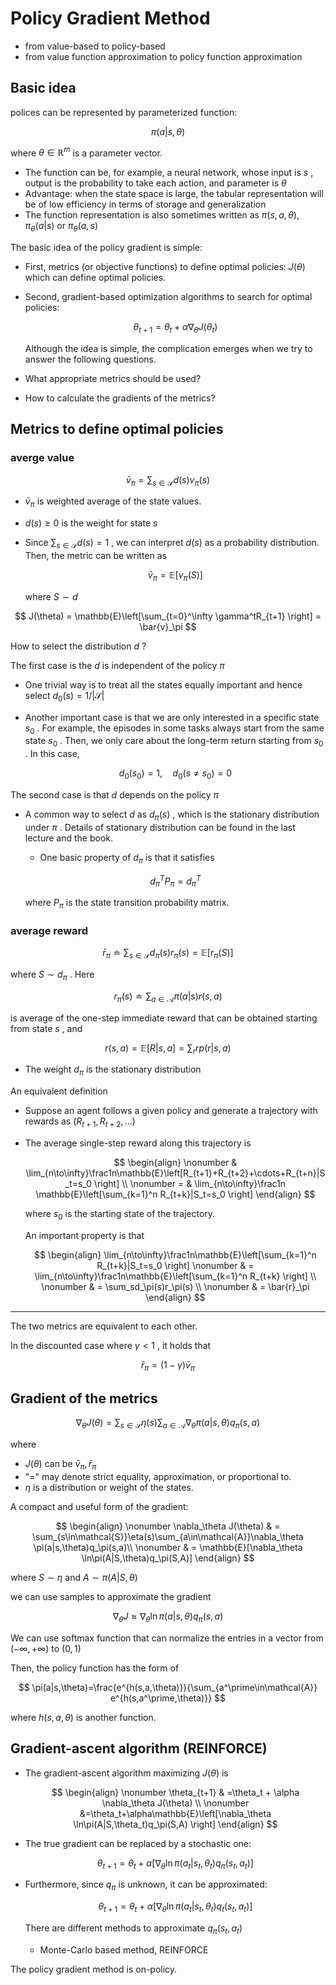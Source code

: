 # Policy Gradient Method

* from value-based to policy-based
* from value function approximation to policy function approximation

## Basic idea

polices can be represented by parameterized function:

$$
\pi(a|s,\theta)
$$

where $\theta\in\mathbb{R}^m$ is a parameter vector.

* The function can be, for example, a neural network, whose input is $s$ , output is the probability to take each action, and parameter is $\theta$
* Advantage: when the state space is large, the tabular representation will be of low efficiency in terms of storage and generalization
* The function representation is also sometimes written as $\pi(s,a,\theta),\pi_\theta(a|s)$ or $\pi_\theta(a,s)$

The basic idea of the policy gradient is simple:

* First, metrics (or objective functions) to define optimal policies: $J(\theta)$ which can define optimal policies.
* Second, gradient-based optimization algorithms to search for optimal policies:

  $$
  \theta_{t+1}=\theta_t + \alpha\nabla_\theta J(\theta_t)
  $$

  Although the idea is simple, the complication emerges when we try to answer the following questions.

* What appropriate metrics should be used?
* How to calculate the gradients of the metrics?

## Metrics to define optimal policies

### averge value

$$
\bar{v}_\pi = \sum_{s\in\mathcal{S}}d(s)v_\pi(s)
$$

* $\bar{v}_\pi$ is weighted average of the state values.
* $d(s)\ge 0$ is the weight for state $s$
* Since $\sum_{s\in\mathcal{S}}d(s)=1$ , we can interpret $d(s)$ as a probability distribution. Then, the metric can be written as

  $$
  \bar{v}_\pi = \mathbb{E}[v_\pi(S)]
  $$

  where $S\sim d$

$$
J(\theta) = \mathbb{E}\left[\sum_{t=0}^\infty \gamma^tR_{t+1} \right] = \bar{v}_\pi
$$

How to select the distribution $d$ ?

The first case is the $d$ is independent of the policy $\pi$

* One trivial way is to treat all the states equally important and hence select $d_0(s) = 1/|\mathcal{S}|$
* Another important case is that we are only interested in a specific state $s_0$ . For example, the episodes in some tasks always start from the same state $s_0$ . Then, we only care about the long-term return starting from $s_0$ . In this case,

  $$
  d_0(s_0)=1,\quad d_0(s\ne s_0)=0
  $$

The second case is that $d$ depends on the policy $\pi$

* A common way to select $d$ as $d_\pi(s)$ , which is the stationary distribution under $\pi$ . Details of stationary distribution can be found in the last lecture and the book.
  * One basic property of $d_\pi$ is that it satisfies

  $$
  d_\pi^T P_\pi = d_\pi^T
  $$

  where $P_\pi$ is the state transition probability matrix.

### average reward

$$
\bar{r}_\pi \doteq \sum_{s\in\mathcal{S}}d_\pi(s)r_\pi(s)=\mathbb{E}[r_\pi(S)]
$$

where $S\sim d_\pi$ . Here

$$
r_\pi(s) \doteq \sum_{a\in\mathcal{A}}\pi(a|s)r(s,a)
$$

is average of the one-step immediate reward that can be obtained starting from state $s$ , and

$$
r(s,a)=\mathbb{E}[R|s,a]=\sum_r rp(r|s,a)
$$

* The weight $d_\pi$ is the stationary distribution

An equivalent definition

* Suppose an agent follows a given policy and generate a trajectory with rewards as $(R_{t+1}, R_{t+2},\dots)$
* The average single-step reward along this trajectory is

  $$
  \begin{align}
  \nonumber & \lim_{n\to\infty}\frac1n\mathbb{E}\left[R_{t+1}+R_{t+2}+\cdots+R_{t+n}|S_t=s_0 \right] \\
  \nonumber = & \lim_{n\to\infty}\frac1n \mathbb{E}\left[\sum_{k=1}^n R_{t+k}|S_t=s_0 \right]
  \end{align}
  $$

  where $s_0$ is the starting state of the trajectory.

  An important property is that

  $$
  \begin{align}
  \lim_{n\to\infty}\frac1n\mathbb{E}\left[\sum_{k=1}^n R_{t+k}|S_t=s_0 \right]
  \nonumber & = \lim_{n\to\infty}\frac1n\mathbb{E}\left[\sum_{k=1}^n R_{t+k} \right] \\
  \nonumber & = \sum_sd_\pi(s)r_\pi(s) \\
  \nonumber & = \bar{r}_\pi
  \end{align}
  $$

---

The two metrics are equivalent to each other.

In the discounted case where $\gamma < 1$ , it holds that

$$
\bar{r}_\pi = (1-\gamma)\bar{v}_\pi
$$

## Gradient of the metrics

$$
\nabla_\theta J(\theta) = \sum_{s\in\mathcal{S}}\eta(s)\sum_{a\in\mathcal{A}}\nabla_\theta \pi(a|s,\theta)q_\pi(s,a)
$$

where

* $J(\theta)$ can be $\bar{v}_\pi,\bar{r}_\pi$
* "=" may denote strict equality, approximation, or proportional to.
* $\eta$ is a distribution or weight of the states.

A compact and useful form of the gradient:

$$
\begin{align}
\nonumber \nabla_\theta J(\theta) & = \sum_{s\in\mathcal{S}}\eta(s)\sum_{a\in\mathcal{A}}\nabla_\theta \pi(a|s,\theta)q_\pi(s,a)\\
\nonumber & = \mathbb{E}[\nabla_\theta \ln\pi(A|S,\theta)q_\pi(S,A)]
\end{align}
$$

where $S\sim\eta$ and $A\sim\pi(A|S,\theta)$

we can use samples to approximate the gradient

$$
\nabla_\theta J\approx \nabla_\theta \ln \pi(a|s,\theta)q_\pi(s,a)
$$

We can use softmax function that can normalize the entries in a vector from $(-\infty, +\infty)$ to $(0,1)$

Then, the policy function has the form of

$$
\pi(a|s,\theta)=\frac{e^{h(s,a,\theta)}}{\sum_{a^\prime\in\mathcal{A}} e^{h(s,a^\prime,\theta)}}
$$

where $h(s,a,\theta)$ is another function.

## Gradient-ascent algorithm (REINFORCE)

* The gradient-ascent algorithm maximizing $J(\theta)$ is

  $$
  \begin{align}
  \nonumber \theta_{t+1} & =\theta_t + \alpha \nabla_\theta J(\theta) \\
  \nonumber &=\theta_t+\alpha\mathbb{E}\left[\nabla_\theta \ln\pi(A|S,\theta_t)q_\pi(S,A) \right]
  \end{align}
  $$

* The true gradient can be replaced by a stochastic one:

  $$
  \theta_{t+1}=\theta_t+\alpha\left[\nabla_\theta \ln\pi(a_t|s_t,\theta_t)q_\pi(s_t,a_t) \right]
  $$

* Furthermore, since $q_\pi$ is unknown, it can be approximated:

  $$
  \theta_{t+1}=\theta_t+\alpha\left[\nabla_\theta \ln\pi(a_t|s_t,\theta_t)q_t(s_t,a_t) \right]
  $$

  There are different methods to approximate $q_\pi(s_t,a_t)$

  * Monte-Carlo based method, REINFORCE

The policy gradient method is on-policy.
